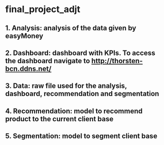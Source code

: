# final_project_adjt

## 1. Analysis: analysis of the data given by easyMoney
## 2. Dashboard: dashboard with KPIs. To access the dashboard navigate to http://thorsten-bcn.ddns.net/
## 3. Data: raw file used for the analysis, dashboard, recommendation and segmentation
## 4. Recommendation: model to recommend product to the current client base
## 5. Segmentation: model to segment client base
